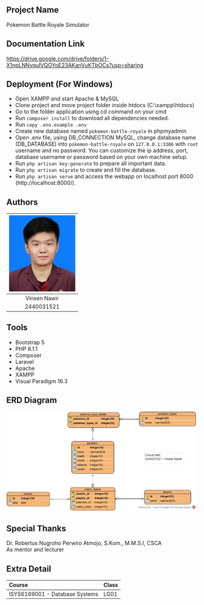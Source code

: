 ## Project Name
Pokemon Battle Royale Simulator

## Documentation Link
https://drive.google.com/drive/folders/1-X1npLNNvquIVQOYoE23AKanVuKTbOCs?usp=sharing

## Deployment (For Windows)
  * Open XAMPP and start Apache & MySQL
  * Clone project and move project folder inside htdocs (C:\xampp\htdocs)
  * Go to the folder application using cd command on your cmd
  * Run `composer install` to download all dependencies needed.
  * Run `copy .env.example .env`
  * Create new database named `pokemon-battle-royale` in phpmyadmin
  * Open .env file, using DB_CONNECTION MySQL, change database name (DB_DATABASE) into `pokemon-battle-royale` on `127.0.0.1:3306` with `root` username and no password. You can customize the ip address, port, database username or password based on your own machine setup.
  * Run  `php artisan key:generate` to prepare all important data.
  * Run `php artisan migrate` to create and fill the database.
  * Run `php artisan serve` and access the webapp on localhost port 8000 (http://localhost:8000/).

## Authors
|       <img src="public/assets/image/VinsenN.jpeg" height="200px"/>       |
| :----------------------------------------------------------------------: |
|                    Vinsen Nawir                                          |
|                     2440031521                                           |

## Tools
- Bootstrap 5
- PHP 8.1.1
- Composer
- Laravel
- Apache
- XAMPP
- Visual Paradigm 16.3

## ERD Diagram
<img src="public/assets/image/ERD.jpg" width="500px"/>

## Special Thanks
Dr. Robertus Nugroho Perwiro Atmojo, S.Kom., M.M.S.I, CSCA <br>
As mentor and lecturer

## Extra Detail

| Course                          | Class |
| :-----------------------------  | :---- |
| ISYS6169001 - Database Systems  | LG01  |
